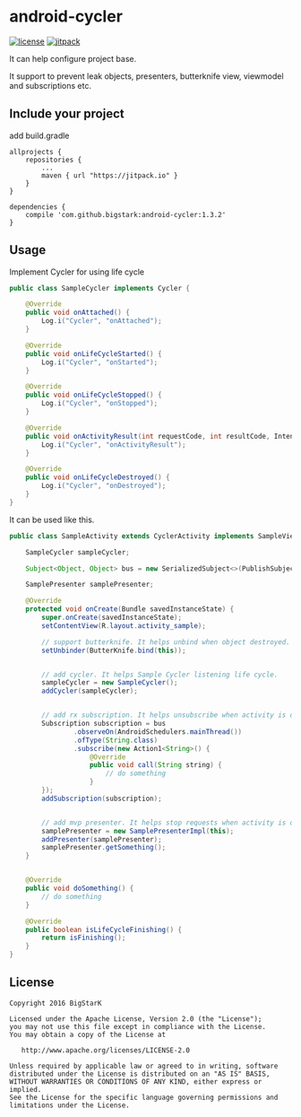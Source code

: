 # android-cycler
[![license](https://img.shields.io/hexpm/l/plug.svg)](LICENSE)
[![jitpack](https://img.shields.io/badge/jitpack-1.0-green.svg)](https://jitpack.io/#bigstark/android-cycler)

It can help configure project base.

It support to prevent leak objects, presenters, butterknife view, viewmodel and subscriptions etc.

## Include your project
add build.gradle
```
allprojects {
	repositories {
		...
		maven { url "https://jitpack.io" }
	}
}
```
```
dependencies {
    compile 'com.github.bigstark:android-cycler:1.3.2'
}
```

## Usage
Implement Cycler for using life cycle
```java
public class SampleCycler implements Cycler {

    @Override
    public void onAttached() {
        Log.i("Cycler", "onAttached");
    }

    @Override
    public void onLifeCycleStarted() {
        Log.i("Cycler", "onStarted");
    }

    @Override
    public void onLifeCycleStopped() {
        Log.i("Cycler", "onStopped");
    }

    @Override
    public void onActivityResult(int requestCode, int resultCode, Intent intent) {
        Log.i("Cycler", "onActivityResult");
    }

    @Override
    public void onLifeCycleDestroyed() {
        Log.i("Cycler", "onDestroyed");
    }
}
```

It can be used like this.
```java
public class SampleActivity extends CyclerActivity implements SampleView {

    SampleCycler sampleCycler;

    Subject<Object, Object> bus = new SerializedSubject<>(PublishSubject.create());

    SamplePresenter samplePresenter;

    @Override
    protected void onCreate(Bundle savedInstanceState) {
        super.onCreate(savedInstanceState);
        setContentView(R.layout.activity_sample);

        // support butterknife. It helps unbind when object destroyed.
        setUnbinder(ButterKnife.bind(this));


        // add cycler. It helps Sample Cycler listening life cycle.
        sampleCycler = new SampleCycler();
        addCycler(sampleCycler);


        // add rx subscription. It helps unsubscribe when activity is destroyed.
        Subscription subscription = bus
                .observeOn(AndroidSchedulers.mainThread())
                .ofType(String.class)
                .subscribe(new Action1<String>() {
                    @Override
                    public void call(String string) {
                        // do something
                    }
        });
        addSubscription(subscription);


        // add mvp presenter. It helps stop requests when activity is destroyed.
        samplePresenter = new SamplePresenterImpl(this);
        addPresenter(samplePresenter);
        samplePresenter.getSomething();
    }


    @Override
    public void doSomething() {
        // do something
    }

    @Override
    public boolean isLifeCycleFinishing() {
        return isFinishing();
    }
}
```


License
-------

    Copyright 2016 BigStarK

    Licensed under the Apache License, Version 2.0 (the "License");
    you may not use this file except in compliance with the License.
    You may obtain a copy of the License at

       http://www.apache.org/licenses/LICENSE-2.0

    Unless required by applicable law or agreed to in writing, software
    distributed under the License is distributed on an "AS IS" BASIS,
    WITHOUT WARRANTIES OR CONDITIONS OF ANY KIND, either express or implied.
    See the License for the specific language governing permissions and
    limitations under the License.
